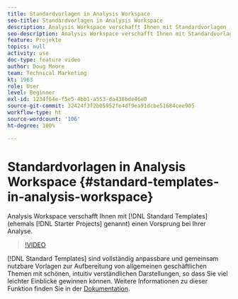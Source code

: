 ```yaml
---
title: Standardvorlagen in Analysis Workspace
seo-title: Standardvorlagen in Analysis Workspace
description: Analysis Workspace verschafft Ihnen mit Standardvorlagen (ehemals „Starterprojekte“ genannt) einen Vorsprung bei Ihrer Analyse.
seo-description: Analysis Workspace verschafft Ihnen mit Standardvorlagen (ehemals „Starterprojekte“ genannt) einen Vorsprung bei Ihrer Analyse.
feature: Projekte
topics: null
activity: use
doc-type: feature video
author: Doug Moore
team: Technical Marketing
kt: 1963
role: User
level: Beginner
exl-id: 1234f64e-f5e5-4bb1-a553-da438bde46e0
source-git-commit: 32424f3f2b05952fe4df9ea91dcbe51684cee905
workflow-type: ht
source-wordcount: '106'
ht-degree: 100%

---
```


# Standardvorlagen in Analysis Workspace {#standard-templates-in-analysis-workspace}

Analysis Workspace verschafft Ihnen mit [!DNL Standard Templates] (ehemals [!DNL Starter Projects] genannt) einen Vorsprung bei Ihrer Analyse.

>[!VIDEO](https://video.tv.adobe.com/v/23960/?quality=12)

[!DNL Standard Templates] sind vollständig anpassbare und gemeinsam nutzbare Vorlagen zur Aufbereitung von allgemeinen geschäftlichen Themen mit schönen, intuitiv verständlichen Darstellungen, so dass Sie viel leichter Einblicke gewinnen können. Weitere Informationen zu dieser Funktion finden Sie in der [Dokumentation](https://marketing.adobe.com/resources/help/de_DE/analytics/analysis-workspace/starter_projects.html).
